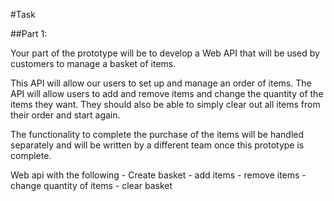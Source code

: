 #Task

##Part 1:

Your part of the prototype will be to develop a Web API that will be used by customers to manage a basket of items.

This API will allow our users to set up and manage an order of items. The API will allow users to add and remove items and change the quantity of the items they want. They should also be able to simply clear out all items from their order and start again.

The functionality to complete the purchase of the items will be handled separately and will be written by a different team once this prototype is complete.  

Web api with the following 
    - Create basket
    - add items
    - remove items
    - change quantity of items
    - clear basket